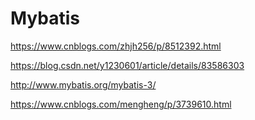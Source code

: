 # Mybatis

https://www.cnblogs.com/zhjh256/p/8512392.html

https://blog.csdn.net/y1230601/article/details/83586303

http://www.mybatis.org/mybatis-3/

https://www.cnblogs.com/mengheng/p/3739610.html
